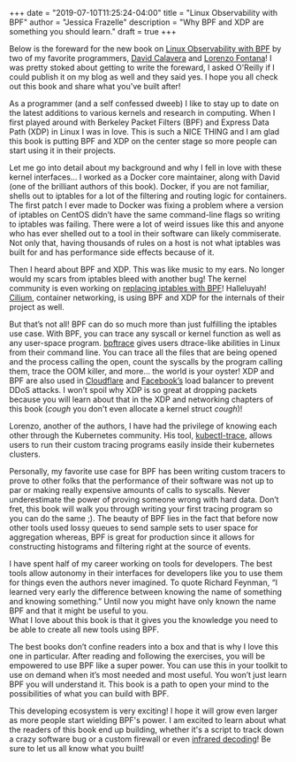 +++
date = "2019-07-10T11:25:24-04:00"
title = "Linux Observability with BPF"
author = "Jessica Frazelle"
description = "Why BPF and XDP are something you should learn."
draft = true
+++

Below is the foreward for the new book on 
[Linux Observability with BPF](http://shop.oreilly.com/product/0636920242581.do)
by two of my favorite programmers, 
[David Calavera](https://twitter.com/calavera) and [Lorenzo Fontana](https://twitter.com/fntlnz)! 
I was pretty stoked about getting to write the foreward, I asked 
O'Reilly if I could publish it on my blog as well and they said yes. I hope you all check out this
book and share what you've built after!

As a programmer (and a self confessed dweeb) I like to stay up to date on the latest additions 
to various kernels and research in computing. When I first played around with Berkeley Packet 
Filters (BPF) and Express Data Path (XDP) in Linux I was in love. This is such a NICE THING 
and I am glad this book is putting BPF and XDP on the center stage so more people can start 
using it in their projects.

Let me go into detail about my background and why I fell in love with these kernel interfaces... 
I worked as a Docker core maintainer, along with David (one of the brilliant authors of this book). 
Docker, if you are not familiar, shells out to iptables for a lot of the filtering and routing logic for containers. 
The first patch I ever made to Docker was fixing a problem where a version of iptables on CentOS didn’t have the same 
command-line flags so writing to iptables was failing. There were a lot of weird issues like this and anyone 
who has ever shelled out to a tool in their software can likely commiserate. Not only that, having 
thousands of rules on a host is not what iptables was built for and has performance side effects because of it.

Then I heard about BPF and XDP. This was like music to my ears. 
No longer would my scars from iptables bleed with another bug! The kernel community 
is even working on 
[replacing iptables with BPF](https://cilium.io/blog/2018/04/17/why-is-the-kernel-community-replacing-iptables/)! 
Halleluyah! [Cilium](https://cilium.io/), container networking, 
is using BPF and XDP for the internals of their project as well.

But that’s not all! BPF can do so much more than just fulfilling the iptables use case. 
With BPF, you can trace any syscall or kernel function as well as any user-space program. 
[bpftrace](https://github.com/iovisor/bpftrace) gives users dtrace-like abilities in Linux from their command line. 
You can trace all the files that are being opened and the process calling the open, 
count the syscalls by the program calling them, trace the OOM killer, and more… the world is your oyster! 
XDP and BPF are also used in [Cloudflare](https://blog.cloudflare.com/l4drop-xdp-ebpf-based-ddos-mitigations/) and 
[Facebook’s](https://cilium.io/blog/2018/11/20/fb-bpf-firewall/) load balancer to prevent DDoS attacks. I won’t spoil why 
XDP is so great at dropping packets because you will learn about that in the XDP and networking chapters of this book
(*cough* you don't even allocate a kernel struct *cough*)!

Lorenzo, another of the authors, I have had the privilege of knowing each other through the 
Kubernetes community. His tool, [kubectl-trace](https://github.com/iovisor/kubectl-trace), allows users to run their custom tracing programs 
easily inside their kubernetes clusters. 

Personally, my favorite use case for BPF has been writing custom tracers to prove to other 
folks that the performance of their software was not up to par or making really expensive 
amounts of calls to syscalls. Never underestimate the power of proving someone wrong with hard data. 
Don’t fret, this book will walk you through writing your first tracing program so you can do the same ;). 
The beauty of BPF lies in the fact that before now other tools used lossy queues to send sample sets to user
space for aggregation whereas, BPF is great for production since it allows for constructing histograms and filtering
right at the source of events.

I have spent half of my career working on tools for developers. The best tools allow autonomy in their interfaces
for developers like you to use them for things even the authors never imagined. To quote Richard Feynman, 
“I learned very early the difference between knowing the name of something and knowing something.” 
Until now you might have only known the name BPF and that it might be useful to you.  
What I love about this book is that it gives you the knowledge you need to be able to create all new tools using BPF. 

The best books don’t confine readers into a box and that is why I love this one in particular. 
After reading and following the exercises, you will be empowered to use BPF like a super power. 
You can use this in your toolkit to use on demand when it’s most needed and most useful. 
You won’t just learn BPF you will understand it. This book is a path to open your mind 
to the possibilities of what you can build with BPF.

This developing ecosystem is very exciting! I hope it will grow even larger 
as more people start wielding BPF's power. I am excited to learn about what the readers of 
this book end up building, whether it's a script to track down a crazy software bug or a 
custom firewall or even [infrared decoding](https://lwn.net/Articles/759188/)! Be sure to let us all know what you built!
